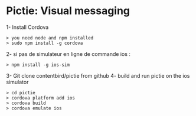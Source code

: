 # Pictie: Visual messaging
1- Install Cordova
```
> you need node and npm installed
> sudo npm install -g cordova
```
2- si pas de simulateur en ligne de commande ios : 
```
> npm install -g ios-sim
```
3- Git clone contentbird/pictie from github
4- build and run pictie on the ios simulator
```
> cd pictie
> cordova platform add ios
> cordova build
> cordova emulate ios
```
